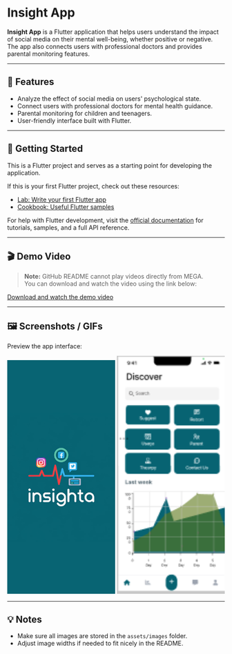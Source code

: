 # Insight App

**Insight App** is a Flutter application that helps users understand the impact of social media on their mental well-being, whether positive or negative.  
The app also connects users with professional doctors and provides parental monitoring features.

---

## 🌟 Features

- Analyze the effect of social media on users' psychological state.
- Connect users with professional doctors for mental health guidance.
- Parental monitoring for children and teenagers.
- User-friendly interface built with Flutter.

---

## 🚀 Getting Started

This is a Flutter project and serves as a starting point for developing the application.

If this is your first Flutter project, check out these resources:

- [Lab: Write your first Flutter app](https://docs.flutter.dev/get-started/codelab)
- [Cookbook: Useful Flutter samples](https://docs.flutter.dev/cookbook)

For help with Flutter development, visit the [official documentation](https://docs.flutter.dev/) for tutorials, samples, and a full API reference.

---

## 🎬 Demo Video

> **Note:** GitHub README cannot play videos directly from MEGA.  
> You can download and watch the video using the link below:

[Download and watch the demo video](https://mega.nz/file/SNYzRIRJ#-27QM5QGO2WcgXZHG3DD-twcok_E8ghuNm8kPFn_ab0)

---

## 🖼 Screenshots / GIFs

Preview the app interface:

<p align="center">
  <img src="assets/images/logo1.png" alt="Screenshot 1" width="250"/>
  <img src="assets/images/screenshot2.png" alt="Screenshot 2" width="250"/>
</p>

---

## 💡 Notes

- Make sure all images are stored in the `assets/images` folder.
- Adjust image widths if needed to fit nicely in the README.
